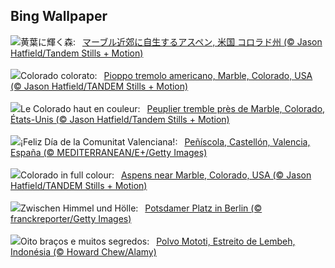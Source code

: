 ## Bing Wallpaper
![](https://www.bing.com/th?id=OHR.AspensColorado_JA-JP6244858068_UHD.jpg&w=1000)黄葉に輝く森:&nbsp;&ensp;[マーブル近郊に自生するアスペン, 米国 コロラド州 (© Jason Hatfield/Tandem Stills + Motion)](https://www.bing.com/th?id=OHR.AspensColorado_JA-JP6244858068_UHD.jpg)
<br><br/>
![](https://www.bing.com/th?id=OHR.AspensColorado_IT-IT4462449086_UHD.jpg&w=1000)Colorado colorato:&nbsp;&ensp;[Pioppo tremolo americano, Marble, Colorado, USA (© Jason Hatfield/TANDEM Stills + Motion)](https://www.bing.com/th?id=OHR.AspensColorado_IT-IT4462449086_UHD.jpg)
<br><br/>
![](https://www.bing.com/th?id=OHR.AspensColorado_FR-FR2017267378_UHD.jpg&w=1000)Le Colorado haut en couleur:&nbsp;&ensp;[Peuplier tremble près de Marble, Colorado, États-Unis (© Jason Hatfield/Tandem Stills + Motion)](https://www.bing.com/th?id=OHR.AspensColorado_FR-FR2017267378_UHD.jpg)
<br><br/>
![](https://www.bing.com/th?id=OHR.ValencianCommunityDay_ES-ES3800849139_UHD.jpg&w=1000)¡Feliz Día de la Comunitat Valenciana!:&nbsp;&ensp;[Peñíscola, Castellón, Valencia, España (© MEDITERRANEAN/E+/Getty Images)](https://www.bing.com/th?id=OHR.ValencianCommunityDay_ES-ES3800849139_UHD.jpg)
<br><br/>
![](https://www.bing.com/th?id=OHR.AspensColorado_EN-GB2371416593_UHD.jpg&w=1000)Colorado in full colour:&nbsp;&ensp;[Aspens near Marble, Colorado, USA (© Jason Hatfield/TANDEM Stills + Motion)](https://www.bing.com/th?id=OHR.AspensColorado_EN-GB2371416593_UHD.jpg)
<br><br/>
![](https://www.bing.com/th?id=OHR.PotsdamerPlatzBerlin_DE-DE6566333403_UHD.jpg&w=1000)Zwischen Himmel und Hölle:&nbsp;&ensp;[Potsdamer Platz in Berlin (© franckreporter/Getty Images)](https://www.bing.com/th?id=OHR.PotsdamerPlatzBerlin_DE-DE6566333403_UHD.jpg)
<br><br/>
![](https://www.bing.com/th?id=OHR.MototiOctopus_PT-BR0386452744_UHD.jpg&w=1000)Oito braços e muitos segredos:&nbsp;&ensp;[Polvo Mototi, Estreito de Lembeh, Indonésia (© Howard Chew/Alamy)](https://www.bing.com/th?id=OHR.MototiOctopus_PT-BR0386452744_UHD.jpg)
<br><br/>
